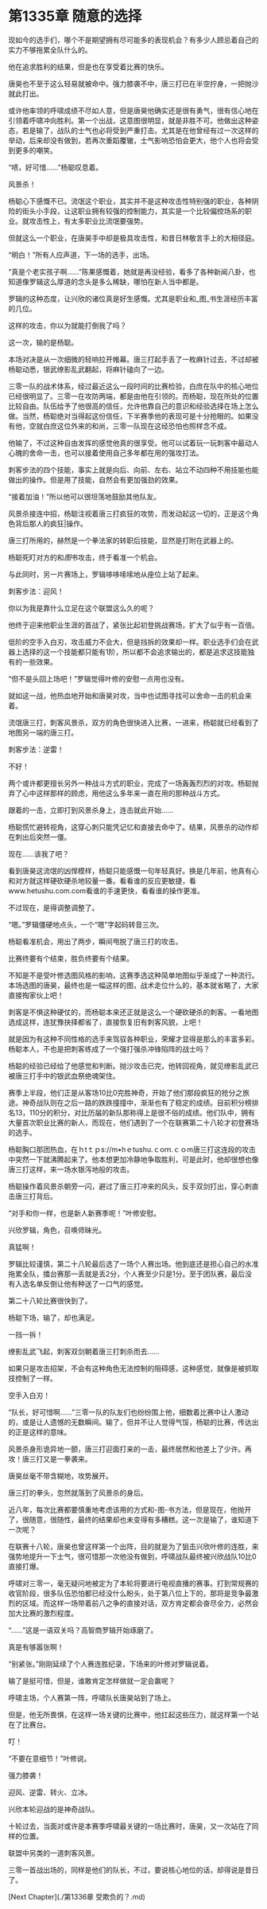 # 第1335章 随意的选择

现如今的选手们，哪个不是期望拥有尽可能多的表现机会？有多少人顾忌着自己的实力不够拖累全队什么的。

他在追求胜利的结果，但是也在享受着比赛的快乐。

唐昊也不至于这么轻易就被命中。强力膝袭不中，唐三打已在半空拧身，一把抛沙就此打出。

或许他率领的呼啸成绩不尽如人意，但是唐昊他确实还是很有勇气，很有信心地在引领着呼啸冲向胜利。第一个出战，这意图很明显，就是非胜不可。他做出这种姿态，若是输了，战队的士气也必将受到严重打击。尤其是在他曾经有过一次这样的举动，后来却没有做到，若再次重蹈覆辙，士气影响恐怕会更大，他个人也将会受到更多的嘲笑。

“啧，好可惜……”杨聪叹息着。

风景杀！

杨聪心下感慨不已。流氓这个职业，其实并不是这种攻击性特别强的职业，各种阴险的街头小手段，让这职业拥有较强的控制能力，其实是一个比较偏控场系的职业。就攻击性上，有太多职业比流氓要强势。

但就这么一个职业，在唐昊手中却是极具攻击性，和昔日林敬言手上的大相径庭。

“明白！”所有人应声道，下一场的选手，出场。

“真是个老实孩子啊……”陈果感慨着，她就是再没经验，看多了各种新闻八卦，也知道像罗辑这么厚道的念头是多么稀缺，哪怕在新人当中都是。

罗辑的这种态度，让兴欣的诸位真是好生感慨。尤其是职业和_图_书生涯经历丰富的几位。

这样的攻击，你以为就能打倒我了吗？

这一次，输的是杨聪。

本场对决是从一次细微的轻响拉开帷幕。唐三打起手丢了一枚麻针过去，不过却被杨聪动悉，银武缭影乱武翻起，将麻针磕向了一边。

三零一队的战术体系，经过最近这么一段时间的比赛检验，白庶在队中的核心地位已经很明显了。三零一在攻防两端，都是由他在引领的。而杨聪，现在所处的位置比较自由。队伍给予了他很高的信任，允许他靠自己的意识和经验选择在场上怎么做。当然，杨聪绝对当得起这份信任，下半赛季他的表现可是十分抢眼的。如果没有他，空就白庶这位外来的和尚，三零一队现在这经恐怕也照样念不成。

他输了，不过这种自由发挥的感觉他真的很享受。他可以试着玩一玩刺客中最动人心魄的舍命一击，也可以接着使用自己多年都在用的强攻打法。

刺客步法的四个技能，事实上就是向后、向前、左右、站立不动四种不用技能也能做出的操作。但是用了技能，自然会有更加强劲的效果。

“接着加油！”所以他可以很坦荡地鼓励其他队友。

风景杀接连中招，杨聪注视着唐三打疯狂的攻势，而发动起这一切的，正是这个角色背后那人的疯狂|操作。

唐三打所用的，赫然是一个拳法家的转职后技能，显然是打附在武器上的。

杨聪死盯对方的和*图*书攻击，终于看准一个机会。

与此同时，另一片赛场上，罗辑哆哆嗦嗦地从座位上站了起来。

刺客步法：迎风！

你以为我是靠什么立足在这个联盟这么久的呢？

他终于迎来他职业生涯的首战了，紧张比起初登挑战赛场，扩大了似乎有一百倍。

低阶的空手入白刃，攻击威力不会大，但是挡拆的效果却一样。职业选手们会在武器上选择的这一个技能都只能有1阶，所以都不会追求输出的，都是追求这技能独有的一些效果。

“但不是头回上场吧！”罗辑觉得叶修的安慰一点用也没有。

就如这一战，他热血地开始和唐昊对攻，当中也试图寻找可以舍命一击的机会来着。

流氓唐三打，刺客风景杀，双方的角色很快进入比赛，一进来，杨聪就已经看到了地图另一端的唐三打。

刺客步法：逆雷！

不好！

两个或许都更擅长另外一种战斗方式的职业，完成了一场轰轰烈烈的对攻。杨聪抛弃了心中这样那样的顾虑，用他这么多年来一直在用的那种战斗方式。

跟着的一击，立即打到风景杀身上，连击就此开始……

杨聪慌忙避转视角，这穿心刺只能凭记忆和直接去命中了。结果，风景杀的动作却在刺出后突然一僵。

现在……该我了吧？

看到唐昊这流氓的凶悍模样，杨聪只能感慨一句年轻真好。换是几年前，他真有心和对方就这样硬砍硬杀地较量一番。看看谁的反应更敏捷，看www.hetushu.com.com看谁的手速更快，看看谁的操作更准。

不过现在，是得调整调整了。

“嗯。”罗辑僵硬地点头，一个“嗯”字起码转音三次。

杨聪看准机会，用出了两步，瞬间甩脱了唐三打的攻击。

比赛终要有个结束，胜负终要有个结果。

不知是不是受叶修选图风格的影响，这赛季选这种简单地图似乎渐成了一种流行。本场选图的唐昊，最终也是一幅这样的图，战术走位什么的，基本就省略了，大家直接掏家伙上吧！

刺客是不惧这种硬仗的，而杨聪本来还正就是这么一个硬砍硬杀的刺客。一看地图选成这样，连犹豫抉择都省了，直接恢复旧有刺客风貌，上吧！

就是因为有这种不同性格的选手来驾驭各种职业，荣耀才显得是那么的丰富多彩。杨聪本人，不也是把刺客练成了一个强打强杀冲锋陷阵的战士吗？

杨聪的经验已经给了他感觉和判断。抛沙攻击已完，他转回视角，就见缭影乱武已被唐三打手中的银武血祭绝魂架住。

赛季上半段，他们正是从客场10比0完胜神奇，开始了他们那段疯狂的抢分之旅途。神奇战队则在之后一路的跌跌撞撞中，渐渐也有了稳定的成绩。目前积分榜排名13，110分的积分，对比历届的新队那称得上是很不俗的成绩。他们队中，拥有大量首次职业比赛的新人，而现在，他们遇到了一个在联赛第二十八轮才初登赛场的选手。

杨聪胸口那团热血，在ｈtｔｐs://m•hｅtushu.ｃoｍ.ｃｏm唐三打这连段的攻击中突然一下就沸腾起来了。他本想更加冷静地争取胜利，可是此时，他却很想也像唐三打这样，来一场水银泻地般的攻击。

杨聪操作着风景杀朝旁一闪，避过了唐三打冲来的风头，反手双剑打出，穿心刺直击唐三打背后。

“对手和你一样，也是新人新赛季呢！”叶修安慰。

兴欣罗辑，角色，召唤师昧光。

真猛啊！

罗辑比较谨慎，第二十八轮最后选了一场个人赛出场。他到底还是担心自己的水准拖累全队，擂台赛那一丢就是丢2分，个人赛至少只是1分。至于团队赛，最后没有入选名单反倒让他有种送了一口气的感觉。

第二十八轮比赛很快到了。

杨聪下场，输了，却也满足。

一挡一拆！

缭影乱武飞起，刺客双剑朝着唐三打刺杀而去……

如果只是攻击招架，不会有这种角色无法控制的阻碍感，这种感觉，就像是被抓取技控制了一样。

空手入白刃！

“队长，好可惜啊……”三零一队的队友们也纷纷围上他，细数着比赛中让人激动的，或是让人遗憾的无数瞬间。输了，但并不让人觉得气馁，杨聪的比赛，传达出的正是这样的意味。

风景杀身形诡异地一颤，唐三打迎面打来的一击，最终居然和他差上了少许。再攻！唐三打又是一拳袭来。

唐昊丝毫不带含糊地，攻势展开。

唐三打的拳头，忽然就落到了风景杀的身后。

近八年，每次比赛都要慎重地考虑该用的方式和-图-书方法，但是现在，他抛开了，很随意，很随性，最终的结果却也未变得有多糟糕。这一次是输了，谁知道下一次呢？

在联赛十八轮，唐昊也曾这样第一个出阵，目的就是为了狙击兴欣叶修的连胜，来强势地提升一下士气，很可惜那一次他没有做到，呼啸战队最终被兴欣战队10比0直接打爆。

呼啸对三零一，毫无疑问地被定为了本轮将要进行电视直播的赛事。打到常规赛的收官阶段，很多队伍恐怕都已经没什么盼头，处于第八位上下的，那将是竞争最激烈的区域。而这样一场带着前八之争的直接对话，双方肯定都会奋尽全力，必然会加大比赛的激烈程度。

“……”这是一语双关吗？高智商罗辑开始琢磨了。

真是有够嚣张啊！

“别紧张。”刚刚延续了个人赛连胜纪录，下场来的叶修对罗辑说着。

输了是挺可惜，但是，谁敢肯定怎样做就一定会赢呢？

呼啸主场，个人赛第一阵，呼啸队长唐昊站到了场上。

但是，他无所畏惧，在这样一场关键的比赛中，他扛起这些压力，就这样第一个站在了比赛台。

叮！

“不要在意细节！”叶修说。

强力膝袭！

迎风、逆雷、转火、立冰。

兴欣本轮迎战的是神奇战队。

十轮过去，当面对或许是本赛季呼啸最关键的一场比赛时，唐昊，又一次站在了同样的位置。

联盟中另类的一道刺客风景。

三零一首战出场的，同样是他们的队长，不过，要说核心地位的话，却得说是昔日了。



[Next Chapter](./第1336章 受欺负的？.md)
